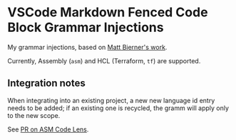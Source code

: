 # VSCode Markdown Fenced Code Block Grammar Injections

My grammar injections, based on [Matt Bierner's work](https://github.com/mjbvz/vscode-fenced-code-block-grammar-injection-example).

Currently, Assembly (`asm`) and HCL (Terraform, `tf`) are supported.

## Integration notes

When integrating into an existing project, a new new language id entry needs to be added; if an existing one is recycled, the gramm will apply only to the new scope.

See [PR on ASM Code Lens](https://github.com/maziac/asm-code-lens/pull/65).
